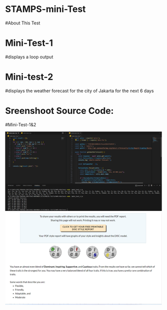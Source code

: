 # STAMPS-mini-Test

#About This Test

# Mini-Test-1

#displays a loop output

# Mini-test-2

#displays the weather forecast for the city of Jakarta for the next 6 days

# Sreenshoot Source Code:

#Mini-Test-1&2

![Mini-Test-1](assets/Screenshot-source-code.png)
![Mini-Test-2](assets/Screenshot-DISC-Test.png)
